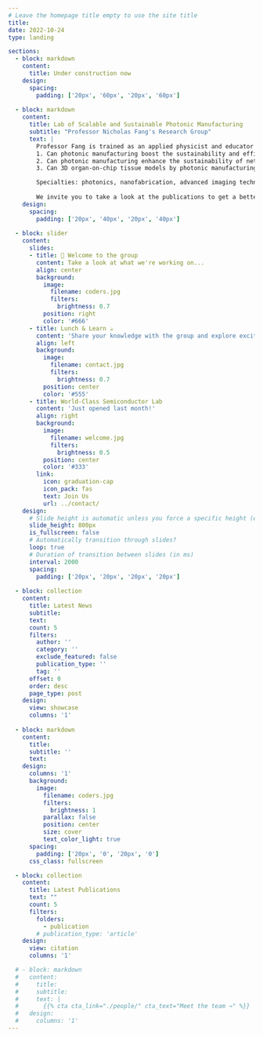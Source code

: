 ```yaml
---
# Leave the homepage title empty to use the site title
title: 
date: 2022-10-24
type: landing

sections:
  - block: markdown
    content:
      title: Under construction now
    design:
      spacing:
        padding: ['20px', '60px', '20px', '60px']
  
  - block: markdown
    content:
      title: Lab of Scalable and Sustainable Photonic Manufacturing
      subtitle: "Professor Nicholas Fang's Research Group"
      text: |
        Professor Fang is trained as an applied physicist and educator with focus on optical and acoustic materials. Built upon our unique and world-leading expertise in advanced wave functional materials, Professor Fang's new research team of sustainable nanophotonics at HKU will launch the following research efforts:
        1. Can photonic manufacturing boost the sustainability and efficiency of catalytic conversion?
        2. Can photonic manufacturing enhance the sustainability of networked devices and systems integrated with traditional fibers, yarns, and textiles?
        3. Can 3D organ-on-chip tissue models by photonic manufacturing fully recapitulate the patient-specific evolution of age-related diseases?

        Specialties: photonics, nanofabrication, advanced imaging technology
        
        We invite you to take a look at the publications to get a better idea of our previous research. Feel free to get in touch with Professor Fang to say hi or for more information.
    design:
      spacing:
        padding: ['20px', '40px', '20px', '40px']
  
  - block: slider
    content:
      slides:
      - title: 👋 Welcome to the group
        content: Take a look at what we're working on...
        align: center
        background:
          image:
            filename: coders.jpg
            filters:
              brightness: 0.7
          position: right
          color: '#666'
      - title: Lunch & Learn ☕️
        content: 'Share your knowledge with the group and explore exciting new topics together!'
        align: left
        background:
          image:
            filename: contact.jpg
            filters:
              brightness: 0.7
          position: center
          color: '#555'
      - title: World-Class Semiconductor Lab
        content: 'Just opened last month!'
        align: right
        background:
          image:
            filename: welcome.jpg
            filters:
              brightness: 0.5
          position: center
          color: '#333'
        link:
          icon: graduation-cap
          icon_pack: fas
          text: Join Us
          url: ../contact/
    design:
      # Slide height is automatic unless you force a specific height (e.g. '400px')
      slide_height: 800px
      is_fullscreen: false
      # Automatically transition through slides?
      loop: true
      # Duration of transition between slides (in ms)
      interval: 2000
      spacing:
        padding: ['20px', '20px', '20px', '20px']
 
  - block: collection
    content:
      title: Latest News
      subtitle:
      text:
      count: 5
      filters:
        author: ''
        category: ''
        exclude_featured: false
        publication_type: ''
        tag: ''
      offset: 0
      order: desc
      page_type: post
    design:
      view: showcase
      columns: '1'
  
  - block: markdown
    content:
      title:
      subtitle: ''
      text:
    design:
      columns: '1'
      background:
        image: 
          filename: coders.jpg
          filters:
            brightness: 1
          parallax: false
          position: center
          size: cover
          text_color_light: true
      spacing:
        padding: ['20px', '0', '20px', '0']
      css_class: fullscreen

  - block: collection
    content:
      title: Latest Publications
      text: ""
      count: 5
      filters:
        folders:
          - publication
        # publication_type: 'article'
    design:
      view: citation
      columns: '1'

  # - block: markdown
  #   content:
  #     title:
  #     subtitle:
  #     text: |
  #       {{% cta cta_link="./people/" cta_text="Meet the team →" %}}
  #   design:
  #     columns: '1'
---
```

